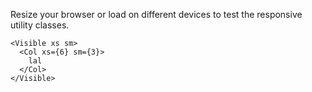 Resize your browser or load on different devices to test the responsive utility classes.

```
<Visible xs sm>
  <Col xs={6} sm={3}>
    lal
  </Col>
</Visible>
```
